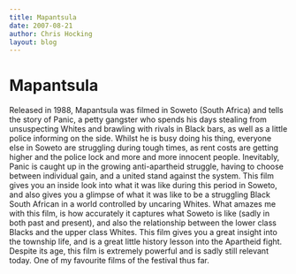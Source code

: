 ```yaml
---
title: Mapantsula
date: 2007-08-21
author: Chris Hocking
layout: blog
---
```

# Mapantsula

Released in 1988, Mapantsula was filmed in Soweto (South Africa) and tells the story of Panic, a petty gangster who spends his days stealing from unsuspecting Whites and brawling with rivals in Black bars, as well as a little police informing on the side. Whilst he is busy doing his thing, everyone else in Soweto are struggling during tough times, as rent costs are getting higher and the police lock and more and more innocent people. Inevitably, Panic is caught up in the growing anti-apartheid struggle, having to choose between individual gain, and a united stand against the system. This film gives you an inside look into what it was like during this period in Soweto, and also gives you a glimpse of what it was like to be a struggling Black South African in a world controlled by uncaring Whites. What amazes me with this film, is how accurately it captures what Soweto is like (sadly in both past and present), and also the relationship between the lower class Blacks and the upper class Whites. This film gives you a great insight into the township life, and is a great little history lesson into the Apartheid fight. Despite its age, this film is extremely powerful and is sadly still relevant today. One of my favourite films of the festival thus far.